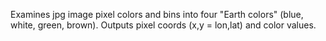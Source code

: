 Examines jpg image pixel colors and bins into four "Earth colors" (blue, white, green, brown). Outputs pixel coords (x,y = lon,lat) and color values.